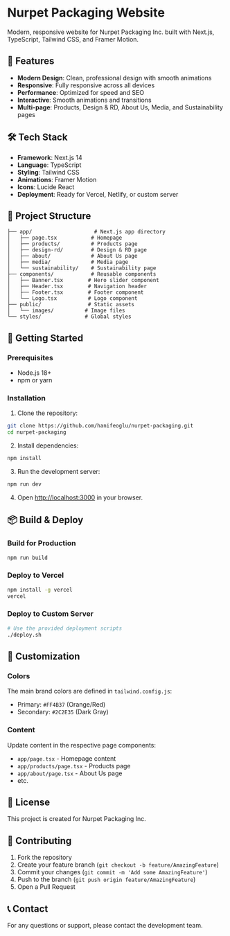 # Nurpet Packaging Website

Modern, responsive website for Nurpet Packaging Inc. built with Next.js, TypeScript, Tailwind CSS, and Framer Motion.

## 🚀 Features

- **Modern Design**: Clean, professional design with smooth animations
- **Responsive**: Fully responsive across all devices
- **Performance**: Optimized for speed and SEO
- **Interactive**: Smooth animations and transitions
- **Multi-page**: Products, Design & RD, About Us, Media, and Sustainability pages

## 🛠️ Tech Stack

- **Framework**: Next.js 14
- **Language**: TypeScript
- **Styling**: Tailwind CSS
- **Animations**: Framer Motion
- **Icons**: Lucide React
- **Deployment**: Ready for Vercel, Netlify, or custom server

## 📁 Project Structure

```
├── app/                    # Next.js app directory
│   ├── page.tsx           # Homepage
│   ├── products/          # Products page
│   ├── design-rd/         # Design & RD page
│   ├── about/             # About Us page
│   ├── media/             # Media page
│   └── sustainability/    # Sustainability page
├── components/            # Reusable components
│   ├── Banner.tsx        # Hero slider component
│   ├── Header.tsx        # Navigation header
│   ├── Footer.tsx        # Footer component
│   └── Logo.tsx          # Logo component
├── public/               # Static assets
│   └── images/          # Image files
└── styles/              # Global styles
```

## 🚀 Getting Started

### Prerequisites

- Node.js 18+ 
- npm or yarn

### Installation

1. Clone the repository:
```bash
git clone https://github.com/hanifeoglu/nurpet-packaging.git
cd nurpet-packaging
```

2. Install dependencies:
```bash
npm install
```

3. Run the development server:
```bash
npm run dev
```

4. Open [http://localhost:3000](http://localhost:3000) in your browser.

## 📦 Build & Deploy

### Build for Production
```bash
npm run build
```

### Deploy to Vercel
```bash
npm install -g vercel
vercel
```

### Deploy to Custom Server
```bash
# Use the provided deployment scripts
./deploy.sh
```

## 🎨 Customization

### Colors
The main brand colors are defined in `tailwind.config.js`:
- Primary: `#FF4B37` (Orange/Red)
- Secondary: `#2C2E35` (Dark Gray)

### Content
Update content in the respective page components:
- `app/page.tsx` - Homepage content
- `app/products/page.tsx` - Products page
- `app/about/page.tsx` - About Us page
- etc.

## 📄 License

This project is created for Nurpet Packaging Inc.

## 🤝 Contributing

1. Fork the repository
2. Create your feature branch (`git checkout -b feature/AmazingFeature`)
3. Commit your changes (`git commit -m 'Add some AmazingFeature'`)
4. Push to the branch (`git push origin feature/AmazingFeature`)
5. Open a Pull Request

## 📞 Contact

For any questions or support, please contact the development team. 